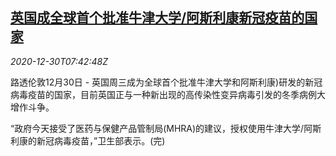 <!--1609314876000-->
[英国成全球首个批准牛津大学/阿斯利康新冠疫苗的国家](https://cn.reuters.com/article/uk-oxford-vaccine-covid-1230-idCNKBS2940N6)
------

<div><i>2020-12-30T07:42:48Z</i></div><p>路透伦敦12月30日 - 英国周三成为全球首个批准牛津大学和阿斯利康)研发的新冠病毒疫苗的国家，目前英国正与一种新出现的高传染性变异病毒引发的冬季病例大增作斗争。</p><p>“政府今天接受了医药与保健产品管制局(MHRA)的建议，授权使用牛津大学/阿斯利康的新冠病毒疫苗，”卫生部表示。(完)</p>
